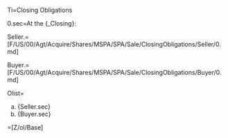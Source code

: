 Ti=Closing Obligations

0.sec=At the {_Closing}:

Seller.=[F/US/00/Agt/Acquire/Shares/MSPA/SPA/Sale/ClosingObligations/Seller/0.md]

Buyer.=[F/US/00/Agt/Acquire/Shares/MSPA/SPA/Sale/ClosingObligations/Buyer/0.md]

Olist=<ol type="a"><li>{Seller.sec}<li>{Buyer.sec}</ol>

=[Z/ol/Base]
